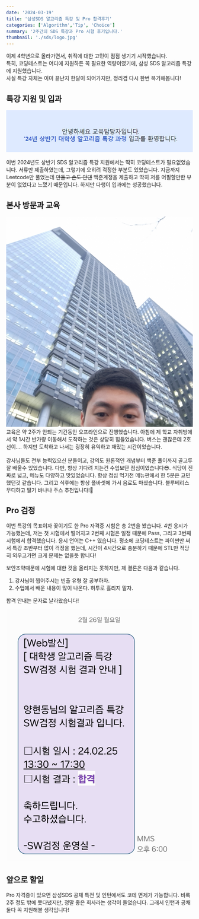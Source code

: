 ```yaml
---
date: '2024-03-19'
title: '삼성SDS 알고리즘 특강 및 Pro 합격후기'
categories: ['Algorithm','Tip', 'Choice']
summary: '2주간의 SDS 특강과 Pro 시험 후기입니다.'
thumbnail: './sds/logo.jpg'
---
```


이제 4학년으로 올라가면서, 취직에 대한 고민이 점점 생기기 시작했습니다.  
특히, 코딩테스트는 어디에 지원하든 꼭 필요한 역량이였기에, 삼성 SDS 알고리즘 특강에 지원했습니다.  
사실 특강 자체는 이미 끝난지 한달이 되어가지만, 정리겸 다시 한번 복기해봅니다!

## 특강 지원 및 입과

![1](./sds/0.jpg)

이번 2024년도 상반기 SDS 알고리즘 특강 지원에서는 딱히 코딩테스트가 필요없었습니다. 서류만 제출하였는데, 그렇기에 오히려 걱정한 부분도 있었습니다. 지금까지 Leetcode만 풀었는데 ~~만들고 손도 안댄~~ 백준계정을 제출하고 딱히 저를 어필할만한 부분이 없었다고 느꼈기 때문입니다. 하지만 다행이 입과에는 성공했습니다.

## 본사 방문과 교육

![2](./sds/2.jpg)
\
교육은 약 2주가 안되는 기간동안 오프라인으로 진행했습니다. 아침에 제 학교 자취방에서 약 1시간 반가량 이동해서 도착하는 것은 상당히 힘들었습니다. 버스는 괜찮은데 2호선이.... 하지만 도착하고 나서는 굉장히 유익하고 재밌는 시간이었습니다.  
\
강사님들도 전부 능력있으신 분들이고, 강의도 원론적인 개념부터 백준 풀이까지 골고루 잘 배울수 있었습니다. 다만, 항상 기다려 지는건 수업보단 점심이였습니다😎. 식당이 진짜로 넓고, 메뉴도 다양하고 맛있었습니다. 항상 점심 먹기전 메뉴판에서 한 5분은 고민했던것 같습니다. 그리고 식후에는 항상 폴바셋에 가서 음료도 마셨습니다. 블루베리스무디하고 딸기 바나나 주스 추천입니다!🥤

## Pro 검정

이번 특강의 목표이자 꽃이기도 한 Pro 자격증 시험은 총 2번을 봤습니다. 4번 응시가 가능했는데, 저는 첫 시험에서 떨어지고 2번째 시험은 일정 때문에 Pass, 그리고 3번째 시험에서 합격했습니다. 응시 언어는 C++ 였습니다. 평소에 코딩테스트는 파이썬만 써서 특강 초반부터 많이 걱정을 했는데, 시간이 4시간으로 충분하기 때문에 STL만 적당히 외우고가면 크게 문제는 없을듯 합니다!

보안조약때문에 시험에 대한 것을 올리지는 못하지만, 제 결론은 다음과 같습니다.  
1. 강사님이 찝어주시는 빈출 유형 잘 공부하자.
2. 수업에서 배운 내용이 많이 나온다. 허투로 흘리지 말자.

합격 안내는 문자로 날라왔습니다!

![4](./sds/4.jpg)


## 앞으로 할일

Pro 자격증이 있으면 삼성SDS 공채 특전 및 인턴에서도 코테 면제가 가능합니다. 비록 2주 정도 밖에 못다녔지만, 정말 좋은 회사라는 생각이 들었습니다. 그래서 인턴과 공채 둘다 꼭 지원해볼 생각입니다!
